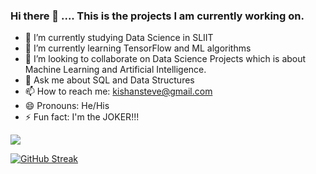 ### Hi there 👋 .... This is the projects I am currently working on.



- 🔭 I’m currently studying Data Science in SLIIT
- 🌱 I’m currently learning TensorFlow and ML algorithms
- 👯 I’m looking to collaborate on Data Science Projects which is about Machine Learning and Artificial Intelligence.
- 💬 Ask me about SQL and Data Structures
- 📫 How to reach me: kishansteve@gmail.com 
- 😄 Pronouns: He/His
- ⚡ Fun fact: I'm the JOKER!!!

![](https://komarev.com/ghpvc/?username=kishan20-00&color=dc143c)

[![GitHub Streak](https://github-readme-streak-stats.herokuapp.com/?user=DenverCoder1&theme=dark)](https://git.io/streak-stats)

